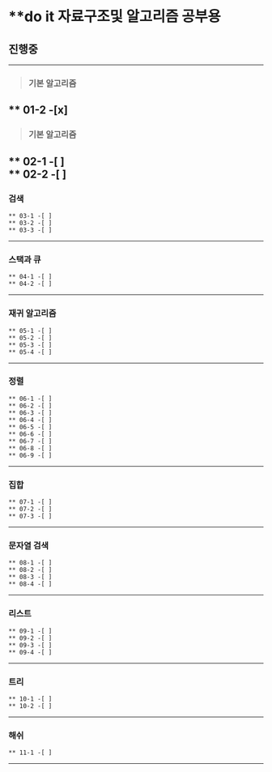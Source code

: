 # **do it 자료구조및 알고리즘 공부용

## 진행중
---
>### 기본 알고리즘
** 01-2 -[x]	
---
>### 기본 알고리즘
** 02-1 -[ ]	
	** 02-2 -[ ]	
---
### 검색 
	** 03-1 -[ ]	
	** 03-2 -[ ]	
	** 03-3 -[ ]	
---
### 스택과 큐 
	** 04-1 -[ ]	
	** 04-2 -[ ]	
---
### 재귀 알고리즘 
	** 05-1 -[ ]	
	** 05-2 -[ ]	
	** 05-3 -[ ]	
	** 05-4 -[ ]	
---
### 정렬 
	** 06-1 -[ ]	
	** 06-2 -[ ]	
	** 06-3 -[ ]	
	** 06-4 -[ ]	
	** 06-5 -[ ]	
	** 06-6 -[ ]	
	** 06-7 -[ ]	
	** 06-8 -[ ]	
	** 06-9 -[ ]	
---
### 집합 
	** 07-1 -[ ]	
	** 07-2 -[ ]	
	** 07-3 -[ ]	
---
### 문자열 검색 
	** 08-1 -[ ]	
	** 08-2 -[ ]	
	** 08-3 -[ ]	
	** 08-4 -[ ]	
---
### 리스트 
	** 09-1 -[ ]	
	** 09-2 -[ ]	
	** 09-3 -[ ]	
	** 09-4 -[ ]	
---
### 트리 
	** 10-1 -[ ]	
	** 10-2 -[ ]	
---
### 해쉬 
	** 11-1 -[ ]	
---

